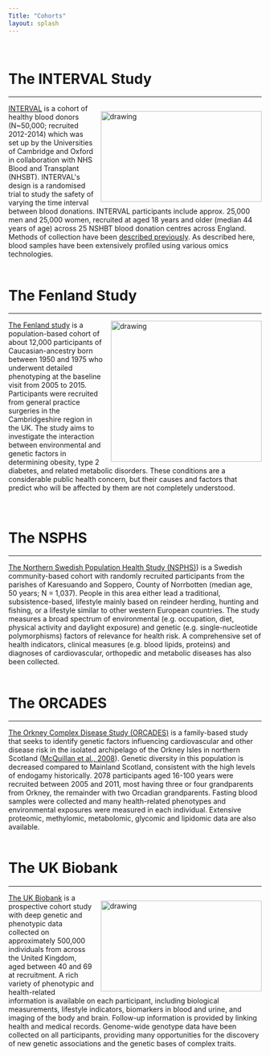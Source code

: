```yaml
---
Title: "Cohorts" 
layout: splash
---
```

<br/>

# The INTERVAL Study
---

<img src="/assets/images/interval-logo.png" alt="drawing"  style="float: right; margin-left: 1em; margin-top: 1em; width:320px; height:180px"/>

[INTERVAL](https://www.intervalstudy.org.uk/) is a cohort of healthy blood donors (N~50,000; recruited 2012-2014) which was set up by the Universities of Cambridge and Oxford in collaboration with NHS Blood and Transplant (NHSBT). INTERVAL's design is a randomised trial to study the safety of varying the time interval between blood donations. INTERVAL participants include approx. 25,000 men and 25,000 women, recruited at aged 18 years and older (median 44 years of age) across 25 NSHBT blood donation centres across England. Methods of collection have been [described previously](http://www.intervalstudy.org.uk/files/2019/11/Moore-et-al.-Trials-2014.pdf). As described here, blood samples have been extensively profiled using various omics technologies.
<br/>
<br/>


# The Fenland Study
---
<img src="/assets/images/Fenland_study_logo.png" alt="drawing"  style="float: right; margin-left: 1em; width:300px; height:280px"/>


[The Fenland study](https://www.mrc-epid.cam.ac.uk/research/studies/fenland/) is a population-based cohort of about 12,000 participants of Caucasian-ancestry born between 1950 and 1975 who underwent detailed phenotyping at the baseline visit from 2005 to 2015. Participants were recruited from general practice surgeries in the Cambridgeshire region in the UK. The study aims to investigate the interaction between environmental and genetic factors in determining obesity, type 2 diabetes, and related metabolic disorders. These conditions are a considerable public health concern, but their causes and factors that predict who will be affected by them are not completely understood.
<br/>
<br/>
<br/>


# The NSPHS
---

[The Northern Swedish Population Health Study (NSPHS)](https://pubmed.ncbi.nlm.nih.gov/20568910/)) is a Swedish community-based cohort with randomly recruited participants from the parishes of Karesuando and Soppero, County of Norrbotten (median age, 50 years; N = 1,037). People in this area either lead a traditional, subsistence-based, lifestyle mainly based on reindeer herding, hunting and fishing, or a lifestyle similar to other western European countries. The study measures a broad spectrum of environmental (e.g. occupation, diet, physical activity and daylight exposure) and genetic (e.g. single-nucleotide polymorphisms) factors of relevance for health risk. A comprehensive set of health indicators, clinical measures (e.g. blood lipids, proteins) and diagnoses of cardiovascular, orthopedic and metabolic diseases has also been collected. 
<br/>
<br/>

# The ORCADES
---

[The Orkney Complex Disease Study (ORCADES)](https://mrc.ukri.org/research/facilities-and-resources-for-researchers/cohort-directory/orkney-complex-disease-study-orcades/) is a family-based study that seeks to identify genetic factors influencing cardiovascular and other disease risk in the isolated archipelago of the Orkney Isles in northern Scotland ([McQuillan et al., 2008](https://pubmed.ncbi.nlm.nih.gov/18760389/)). Genetic diversity in this population is decreased compared to Mainland Scotland, consistent with the high levels of endogamy historically. 2078 participants aged 16-100 years were recruited between 2005 and 2011, most having three or four grandparents from Orkney, the remainder with two Orcadian grandparents. Fasting blood samples were collected and many health-related phenotypes and environmental exposures were measured in each individual. Extensive proteomic, methylomic, metabolomic, glycomic and lipidomic data are also available. 
<br/>
<br/>



# The UK Biobank
---
<img src="/assets/images/UKB_largeFeature.png" alt="drawing"  style="float: right; margin-left: 1em; margin-top: 1em; width:320px; height:180px"/>


[The UK Biobank](https://www.ukbiobank.ac.uk/) is a prospective cohort study with deep genetic and phenotypic data collected on approximately 500,000 individuals from across the United Kingdom, aged between 40 and 69 at recruitment. A rich variety of phenotypic and health-related information is available on each participant, including biological measurements, lifestyle indicators, biomarkers in blood and urine, and imaging of the body and brain. Follow-up information is provided by linking health and medical records. Genome-wide genotype data have been collected on all participants, providing many opportunities for the discovery of new genetic associations and the genetic bases of complex traits.

<br/>
<br/>